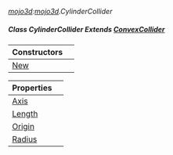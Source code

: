_[mojo3d](../../modules/mojo3d/mojo3d-module.md):[mojo3d](../../modules/mojo3d/mojo3d-module.md).CylinderCollider_
##### Class CylinderCollider Extends [ConvexCollider](../../modules/mojo3d/mojo3d-convexcollider.md)

| Constructors | |
|:---|:---|
| [New](mojo3d-cylindercollider-new.md) |  |

| Properties | |
|:---|:---|
| [Axis](mojo3d-cylindercollider-axis.md) |  |
| [Length](mojo3d-cylindercollider-length.md) |  |
| [Origin](mojo3d-cylindercollider-origin.md) |  |
| [Radius](mojo3d-cylindercollider-radius.md) |  |
